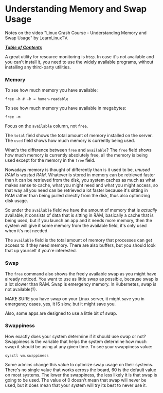 # Understanding Memory and Swap Usage

Notes on the video "Linux Crash Course - Understanding Memory and Swap Usage"
by LearnLinuxTV.

[***Table of Contents***](/README.md)  

A great utility for resource monitoring is `htop`. In case it's not available
and you can't install it, you need to use the widely available programs,
without installing any third-party utilities.

### Memory

To see how much memory you have available:

    free -h # -h = human-readable

To see how much memory you have available in megabytes:

    free -m
   
Focus on the `available` column, not `free`.

The `total` field shows the total amount of memory installed on the server. The
`used` field shows how much memory is currently being used. 

What's the difference between `free` and `available`? The `free` field shows
how much memory is currently absolutely free, all the memory is being used
except for the memory in the `free` field. 

Nowadays memory is thought of differently than is it used to be, *unused RAM is
wasted RAM*. Whatever is stored in memory can be retrieved faster than it can
be retrieved from the disk, you system caches as much as what makes sense to
cache, what you might need and what you might access, so that way all you need
can be retrieved a lot faster because it's sitting in RAM rather than being
pulled directly from the disk, thus also optimizing disk usage. 

So under the `available` field we have the amount of memory that is *actually*
available, it consists of data that is sitting in RAM, basically a cache that
is being used, but if you launch an app and it needs more memory, then the
system will give it some memory from the available field, it's only used when
it's not needed.

The `available` field is the total amount of memory that processes can get
access to if they need memory. There are also buffers, but you should look that
up yourself if you're interested.

### Swap

The `free` command also shows the freely available swap as you might have
already noticed. You want to use as little swap as possible, because swap is a 
lot slower than RAM. Swap is emergency memory. In Kubernetes, swap is not
available(?). 

MAKE SURE you have swap on your Linux server, it might save you in emergency
cases, yes, it IS slow, but it might save you.

Also, some apps are designed to use a little bit of swap. 

### Swappiness

How exactly does your system determine if it should use swap or not? Swappiness
is the variable that helps the system determine how much swap it should be
using at any given time. To see your swappiness value:

    sysctl vm.swappiness

Some admins change this value to optimize swap usage on their systems. There's 
no single value that works across the board, 60 is the default value on most
systems. The lower the swappiness, the less likely it is that swap is going to
be used. The value of 0 doesn't mean that swap will never be used, but it does
mean that your system will try its best to never use it.
